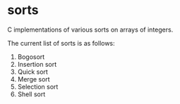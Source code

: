 # sorts
C implementations of various sorts on arrays of integers.

The current list of sorts is as follows:

1. Bogosort
2. Insertion sort
3. Quick sort
4. Merge sort
5. Selection sort
6. Shell sort
